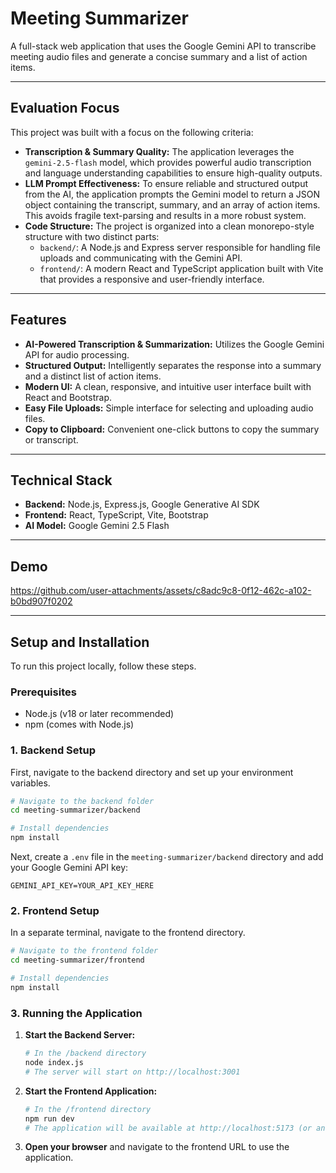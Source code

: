 
# Meeting Summarizer

A full-stack web application that uses the Google Gemini API to transcribe meeting audio files and generate a concise summary and a list of action items.

 <!-- Suggestion: Replace with a screenshot of the app -->

---

## Evaluation Focus

This project was built with a focus on the following criteria:

*   **Transcription & Summary Quality:** The application leverages the `gemini-2.5-flash` model, which provides powerful audio transcription and language understanding capabilities to ensure high-quality outputs.
*   **LLM Prompt Effectiveness:** To ensure reliable and structured output from the AI, the application prompts the Gemini model to return a JSON object containing the transcript, summary, and an array of action items. This avoids fragile text-parsing and results in a more robust system.
*   **Code Structure:** The project is organized into a clean monorepo-style structure with two distinct parts:
    *   `backend/`: A Node.js and Express server responsible for handling file uploads and communicating with the Gemini API.
    *   `frontend/`: A modern React and TypeScript application built with Vite that provides a responsive and user-friendly interface.

---

## Features

*   **AI-Powered Transcription & Summarization:** Utilizes the Google Gemini API for audio processing.
*   **Structured Output:** Intelligently separates the response into a summary and a distinct list of action items.
*   **Modern UI:** A clean, responsive, and intuitive user interface built with React and Bootstrap.
*   **Easy File Uploads:** Simple interface for selecting and uploading audio files.
*   **Copy to Clipboard:** Convenient one-click buttons to copy the summary or transcript.

---

## Technical Stack

*   **Backend:** Node.js, Express.js, Google Generative AI SDK
*   **Frontend:** React, TypeScript, Vite, Bootstrap
*   **AI Model:** Google Gemini 2.5 Flash

---
## Demo


https://github.com/user-attachments/assets/c8adc9c8-0f12-462c-a102-b0bd907f0202


---
## Setup and Installation

To run this project locally, follow these steps.

### Prerequisites

*   Node.js (v18 or later recommended)
*   npm (comes with Node.js)

### 1. Backend Setup

First, navigate to the backend directory and set up your environment variables.

```bash
# Navigate to the backend folder
cd meeting-summarizer/backend

# Install dependencies
npm install
```

Next, create a `.env` file in the `meeting-summarizer/backend` directory and add your Google Gemini API key:

```
GEMINI_API_KEY=YOUR_API_KEY_HERE
```

### 2. Frontend Setup

In a separate terminal, navigate to the frontend directory.

```bash
# Navigate to the frontend folder
cd meeting-summarizer/frontend

# Install dependencies
npm install
```

### 3. Running the Application

1.  **Start the Backend Server:**
    ```bash
    # In the /backend directory
    node index.js
    # The server will start on http://localhost:3001
    ```

2.  **Start the Frontend Application:**
    ```bash
    # In the /frontend directory
    npm run dev
    # The application will be available at http://localhost:5173 (or another port if 5173 is busy)
    ```

3.  **Open your browser** and navigate to the frontend URL to use the application.


